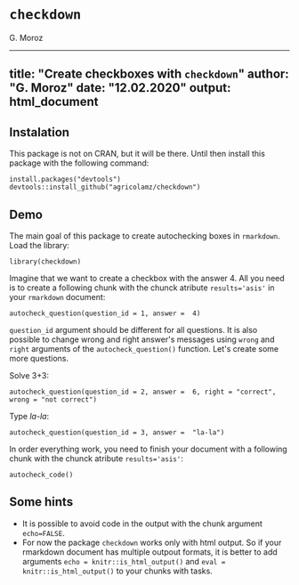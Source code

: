 # `checkdown`

G. Moroz

---
title: "Create checkboxes with `checkdown`"
author: "G. Moroz"
date: "12.02.2020"
output: html_document
---

## Instalation

This package is not on CRAN, but it will be there. Until then install this package with the following command:

```{r, eval=FALSE}
install.packages("devtools")
devtools::install_github("agricolamz/checkdown")
```

## Demo

The main goal of this package to create autochecking boxes in `rmarkdown`. Load the library:

```{r, include=FALSE}
library(checkdown)
```

Imagine that we want to create a checkbox with the answer 4. All you need is to create a following chunk with the chunck atribute `results='asis'` in your `rmarkdown` document:
```{r, results='asis'}
autocheck_question(question_id = 1, answer =  4)
```

`question_id` argument should be different for all questions. It is also possible to change wrong and right answer's messages using `wrong` and `right` arguments of the `autocheck_question()` function. Let's create some more questions.

Solve 3+3:
```{r, results='asis'}
autocheck_question(question_id = 2, answer =  6, right = "correct", wrong = "not correct")
```

Type *la-la*:
```{r, results='asis'}
autocheck_question(question_id = 3, answer =  "la-la")
```

In order everything work, you need to finish your document with a following chunk with the chunck atribute `results='asis'`:
```{r, results='asis'}
autocheck_code()
```

## Some hints

* It is possible to avoid code in the output with the chunk argument `echo=FALSE`.
* For now the package `checkdown` works only with html output. So if your rmarkdown document has multiple outpout formats, it is better to add arguments `echo = knitr::is_html_output()` and `eval = knitr::is_html_output()` to your chunks with tasks.
